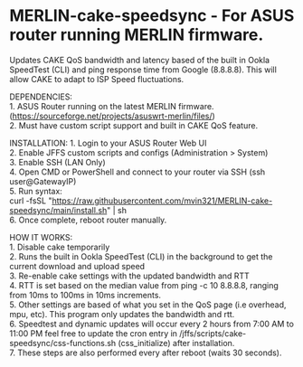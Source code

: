 # MERLIN-cake-speedsync - For ASUS router running MERLIN firmware. 

Updates CAKE QoS bandwidth and latency based of the built in Ookla SpeedTest (CLI) and ping response time from Google (8.8.8.8). This will allow CAKE to adapt to ISP Speed fluctuations.  

DEPENDENCIES:  
    1.  ASUS Router running on the latest MERLIN firmware. (https://sourceforge.net/projects/asuswrt-merlin/files/)  
    2.  Must have custom script support and built in CAKE QoS feature.  

INSTALLATION: 
    1.  Login to your ASUS Router Web UI  
    2.  Enable JFFS custom scripts and configs (Administration > System)  
    3.  Enable SSH (LAN Only)  
    4.  Open CMD or PowerShell and connect to your router via SSH (ssh user@GatewayIP)  
    5.  Run syntax:  
        curl -fsSL "https://raw.githubusercontent.com/mvin321/MERLIN-cake-speedsync/main/install.sh" | sh  
    6.  Once complete, reboot router manually.  

HOW IT WORKS:  
    1. Disable cake temporarily  
    2. Runs the built in Ookla SpeedTest (CLI) in the background to get the current download and upload speed  
    3. Re-enable cake settings with the updated bandwidth and RTT  
    4. RTT is set based on the median value from ping -c 10 8.8.8.8, ranging from 10ms to 100ms in 10ms increments.  
    5. Other settings are based of what you set in the QoS page (i.e overhead, mpu, etc). This program only updates the bandwidth and rtt.  
    6. Speedtest and dynamic updates will occur every 2 hours from 7:00 AM to 11:00 PM feel free to update the cron entry in /jffs/scripts/cake-speedsync/css-functions.sh (css_initialize) after installation.  
    7. These steps are also performed every after reboot (waits 30 seconds).  
